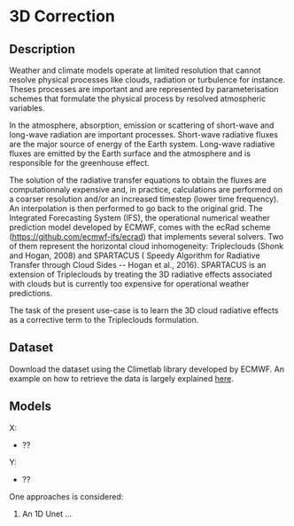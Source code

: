 # 3D Correction

## Description

Weather and climate models operate at limited resolution that cannot resolve physical processes like clouds, radiation or turbulence for instance. Theses processes are important and are represented by parameterisation schemes that formulate the physical process by resolved atmospheric variables.

In the atmosphere, absorption, emission or scattering of short-wave and long-wave radiation are important processes. Short-wave radiative fluxes are the major source of energy of the Earth system. Long-wave radiative fluxes are emitted by the Earth surface and the atmosphere and is responsible for the greenhouse effect.

The solution of the radiative transfer equations to obtain the fluxes are computationnaly expensive and, in practice, calculations are performed on a coarser resolution and/or an increased timestep (lower time frequency). An interpolation is then performed to go back to the original grid. The Integrated Forecasting System (IFS), the operational numerical weather prediction model developed by ECMWF, comes with the ecRad scheme (https://github.com/ecmwf-ifs/ecrad) that implements several solvers. Two of them represent the horizontal cloud inhomogeneity: Tripleclouds (Shonk and Hogan, 2008) and SPARTACUS ( Speedy Algorithm for Radiative Transfer through Cloud Sides -- Hogan et al., 2016). SPARTACUS is an extension of Tripleclouds by treating the 3D radiative effects associated with clouds but is currently too expensive for operational weather predictions.

The task of the present use-case is to learn the 3D cloud radiative effects as a corrective term to the Tripleclouds formulation. 

## Dataset

Download the dataset using the Climetlab library developed by ECMWF. An example on how to retrieve the data is largely explained [here](https://git.ecmwf.int/projects/MLFET/repos/maelstrom-radiation/browse).

## Models

X:

- ??


Y:

- ??


One approaches is considered:

1. An 1D Unet ...
